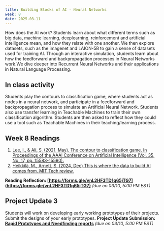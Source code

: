 ```yaml
---
title: Building Blocks of AI - Neural Networks
week: 8
date: 2025-03-11
---
```


How does the AI work? Students learn about what different terms such as big data, machine learning, deeplearning, reinforcement and artificial intelligence mean, and how they relate with one another. We then explore datasets, such as the imagenet and LAION-5B to gain a sense of datasets used for training AI. Through an interactive simulation, students learn about how the feedforward and backpropagation processes in Neural Networks work.We dive deeper into Recurrent Neural Networks and their applications in Natural Language Processing. 

## In class activity
Students play the contours to classification game, where students act as nodes in a neural network, and participate in a feedforward and backpropagation process to simulate an Artificial Neural Network. Students also use transfer learning in Teachable Machines to train their own classification algorithm. Students are then asked to reflect how they could use a tool such as Teachable Machines in their teaching/learning process. 


## Week 8 Readings
1. [Lee, I., & Ali, S. (2021, May). The contour to classification game. In Proceedings of the AAAI Conference on Artificial Intelligence (Vol. 35, No. 17, pp. 15583-15590).](https://drive.google.com/file/d/1F3LrbjtIY7EPkTotEAIqQD3P4BA6fGrz/view?usp=drive_link)
1. [Heikkilä, M., Arnett, S. (2024, Dec) This is where the data to build AI comes from. MIT Tech review.](https://drive.google.com/file/d/15upANkyoWyxV3yCdheVX59sZg5neU50k/view?usp=drive_link)

**Reading Reflection: [https://forms.gle/vnL2HF3TD1q65jTG7](https://forms.gle/vnL2HF3TD1q65jTG7)** *(due on 03/10, 5:00 PM EST)*


## Project Update 3
Students will work on developing early working prototypes of their projects. Submit the designs of your early prototypes.
**Project Update Submission: [Rapid Prototypes and Needfinding reports](https://drive.google.com/drive/folders/1jOFDYALZ-QlNPwXB1leLOAqv5BcKKYNT?usp=drive_link)** *(due on 03/10, 5:00 PM EST)*

